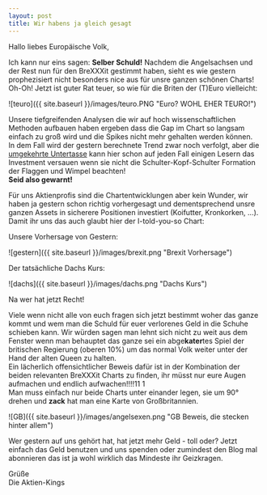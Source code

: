 ```yaml
---
layout: post
title: Wir habens ja gleich gesagt
---
```



Hallo liebes Europäische Volk,

Ich kann nur eins sagen: **Selber Schuld!**
Nachdem die Angelsachsen und der Rest nun für den BreXXXit gestimmt haben, sieht es wie gestern prophezisiert nicht besonders nice aus für unsre ganzen schönen Charts! Oh-Oh!
Jetzt ist guter Rat teuer, so wie für die Briten der (T)Euro vielleicht:

![teuro]({{ site.baseurl }}/images/teuro.PNG "Euro? WOHL EHER TEURO!")

Unsere tiefgreifenden Analysen die wir auf hoch wissenschaftlichen Methoden aufbauen haben ergeben dass die Gap im Chart so langsam einfach zu groß wird und die Spikes nicht mehr gehalten werden können.  
In dem Fall wird der gestern berechnete Trend zwar noch verfolgt, aber die [umgekehrte Untertasse](https://de.wikipedia.org/wiki/Technische_Analyse#Weitere_Muster) kann hier schon auf jeden Fall einigen Lesern das Investment versauen wenn sie nicht die Schulter-Kopf-Schulter Formation der Flaggen und Wimpel beachten!  
**Seid also gewarnt!**

Für uns Aktienprofis sind die Chartentwicklungen aber kein Wunder, wir haben ja gestern schon richtig vorhergesagt und dementsprechend unsre ganzen Assets in sicherere Positionen investiert (Koifutter, Kronkorken, ...).
Damit ihr uns das auch glaubt hier der I-told-you-so Chart:

Unsere Vorhersage von Gestern:

![gestern]({{ site.baseurl }}/images/brexit.png "Brexit Vorhersage")

Der tatsächliche Dachs Kurs:

![dachs]({{ site.baseurl }}/images/dachs.png "Dachs Kurs")

Na wer hat jetzt Recht!

Viele wenn nicht alle von euch fragen sich jetzt bestimmt woher das ganze kommt und wem man die Schuld für euer verlorenes Geld in die Schuhe schieben kann.
Wir würden sagen man lehnt sich nicht zu weit aus dem Fenster wenn man behauptet das ganze sei ein abge**kater**tes Spiel der britischen Regierung (oberen 10%) um das normal Volk weiter unter der Hand der alten Queen zu halten.  
Ein lächerlich offensichtlicher Beweis dafür ist in der Kombination der beiden relevanten BreXXXit Charts zu finden, ihr müsst nur eure Augen aufmachen und endlich aufwachen!!!!11 1  
Man muss einfach nur beide Charts unter einander legen, sie um 90° drehen und **zack** hat man eine Karte von Großbritannien.  

![GB]({{ site.baseurl }}/images/angelsexen.png "GB Beweis, die stecken hinter allem")

Wer gestern auf uns gehört hat, hat jetzt mehr Geld - toll oder? Jetzt einfach das Geld benutzen und uns spenden oder zumindest den Blog mal abonnieren das ist ja wohl wirklich das Mindeste ihr Geizkragen.  

Grüße  
Die Aktien-Kings  
